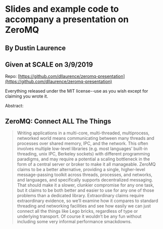 # Slides and example code to accompany a presentation on ZeroMQ

## By Dustin Laurence

## Given at SCALE on 3/9/2019

Repo: [https://github.com/dllaurence/zeromq-presentation](https://github.com/dllaurence/zeromq-presentation)

Everything released under the MIT license--use as you wish except for claiming
you wrote it.

Abstract:

## ZeroMQ: Connect ALL The Things

> Writing applications in a multi-core, multi-threaded, multiprocess, networked
> world means communicating between many threads and processes over shared
> memory, IPC, and the network. This often involves multiple low-level libraries
> (e.g. most languages’ built-in threading, unix IPC, Berkeley sockets) with
> different programming paradigms, and may require a potential a scaling
> bottleneck in the form of a central server or broker to make it all manageable.
> ZeroMQ claims to be a better alternative, providing a single, higher-level
> message-passing toolkit across threads, processes, and networks, and languages,
> and specifically supports decentralized messaging. That should make it a
> slower, clunkier compromise for any one task, but it claims to be both better
> and easier to use for any one of those problems than a dedicated library.
> Extraordinary claims require extraordinary evidence, so we’ll examine how it
> compares to standard threading and networking facilities and see how easily we
> can just connect all the things like Lego bricks, regardless of type or
> underlying transport. Of course it wouldn’t be any fun without including some
> very informal performance smackdowns.
